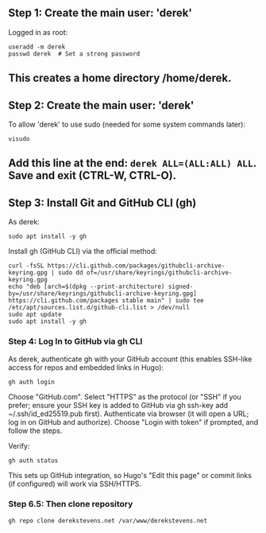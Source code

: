 ## Step 1: Create the main user: 'derek'
Logged in as root:
```
useradd -m derek
passwd derek  # Set a strong password
```

This creates a home directory /home/derek.
--
## Step 2: Create the main user: 'derek'
To allow 'derek' to use sudo (needed for some system commands later):
```
visudo
```

Add this line at the end: `derek ALL=(ALL:ALL) ALL`. Save and exit (CTRL-W, CTRL-O).
--
## Step 3: Install Git and GitHub CLI (gh)
As derek:
```
sudo apt install -y gh
```
Install gh (GitHub CLI) via the official method:
```
curl -fsSL https://cli.github.com/packages/githubcli-archive-keyring.gpg | sudo dd of=/usr/share/keyrings/githubcli-archive-keyring.gpg
echo "deb [arch=$(dpkg --print-architecture) signed-by=/usr/share/keyrings/githubcli-archive-keyring.gpg] https://cli.github.com/packages stable main" | sudo tee /etc/apt/sources.list.d/github-cli.list > /dev/null
sudo apt update
sudo apt install -y gh
```

### Step 4: Log In to GitHub via gh CLI
As derek, authenticate gh with your GitHub account (this enables SSH-like access for repos and embedded links in Hugo):
```
gh auth login
```

Choose "GitHub.com".
Select "HTTPS" as the protocol (or "SSH" if you prefer; ensure your SSH key is added to GitHub via gh ssh-key add ~/.ssh/id_ed25519.pub first).
Authenticate via browser (it will open a URL; log in on GitHub and authorize).
Choose "Login with token" if prompted, and follow the steps.

Verify:
```
gh auth status
```
This sets up GitHub integration, so Hugo's "Edit this page" or commit links (if configured) will work via SSH/HTTPS.

### Step 6.5: Then clone repository
```
gh repo clone derekstevens.net /var/www/derekstevens.net
```
